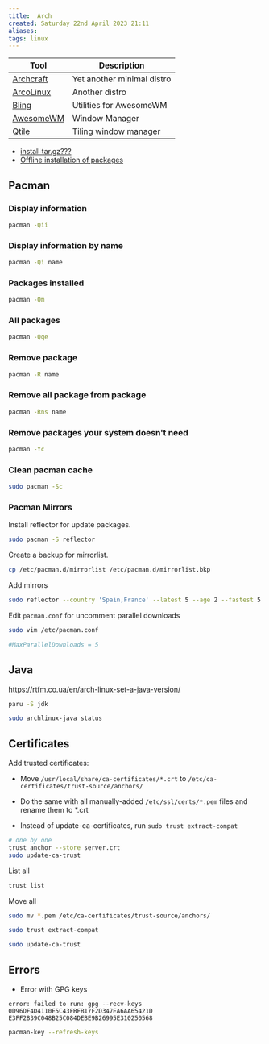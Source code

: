 ```yaml
---
title:  Arch
created: Saturday 22nd April 2023 21:11
aliases: 
tags: linux
---
```

| Tool                                        | Description                |
| ------------------------------------------- | -------------------------- |
| [Archcraft](https://archcraft.io/)          | Yet another minimal distro |
| [ArcoLinux](https://arcolinux.com/)         | Another distro             |
| [Bling](https://github.com/BlingCorp/bling) | Utilities for AwesomeWM    |
| [AwesomeWM](https://awesomewm.org/)         | Window Manager             |
|[Qtile](http://www.qtile.org/)|Tiling window manager|

- [install tar.gz???](https://bbs.archlinux.org/viewtopic.php?id=66845)
- [Offline installation of packages](https://wiki.archlinux.org/title/Offline_installation#Offline_installation_of_packages)

## Pacman

### Display information

```bash
pacman -Qii
```

### Display information by name

```bash
pacman -Qi name
```

### Packages installed

```bash
pacman -Qm
```

### All packages

```bash
pacman -Qqe
```

### Remove package

```bash
pacman -R name
```

### Remove all package from package

```bash
pacman -Rns name
```

### Remove packages your system doesn't need

```bash
pacman -Yc
```

### Clean pacman cache

```bash
sudo pacman -Sc
```

### Pacman Mirrors

Install reflector for update packages.

```bash
sudo pacman -S reflector
```

Create a backup for mirrorlist.

```bash
cp /etc/pacman.d/mirrorlist /etc/pacman.d/mirrorlist.bkp
```

Add mirrors

```bash
sudo reflector --country 'Spain,France' --latest 5 --age 2 --fastest 5 --protocol https --sort rate --save /etc/pacman.d/mirrorlist
```

Edit `pacman.conf` for uncomment parallel downloads

```bash
sudo vim /etc/pacman.conf
```

```conf
#MaxParallelDownloads = 5
```
## Java

https://rtfm.co.ua/en/arch-linux-set-a-java-version/

```bash
paru -S jdk
```

```bash
sudo archlinux-java status
```

## Certificates

Add trusted certificates:

- Move `/usr/local/share/ca-certificates/*.crt` to `/etc/ca-certificates/trust-source/anchors/`

- Do the same with all manually-added `/etc/ssl/certs/*.pem` files and rename them to *.crt

- Instead of update-ca-certificates, run `sudo trust extract-compat`

```bash
# one by one
trust anchor --store server.crt
sudo update-ca-trust
```

List all

```bash
trust list
```

Move all

```bash
sudo mv *.pem /etc/ca-certificates/trust-source/anchors/
```

```bash
sudo trust extract-compat
```

```bash
sudo update-ca-trust
```

## Errors

- Error with GPG keys

`error: failed to run: gpg --recv-keys 0D96DF4D4110E5C43FBFB17F2D347EA6AA65421D E3FF2839C048B25C084DEBE9B26995E310250568`

```bash
pacman-key --refresh-keys
```
